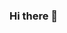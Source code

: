 ### Hi there 👋

<!--
**VIEIRAGUSTAVO/VIEIRAGUSTAVO** is a ✨ _special_ ✨ repository because its `README.md` (this file) appears on your GitHub profile.

Here are some ideas to get you started:

- 🔭 Atualmente trabalho como projetista junior
- 🌱 Estudando Python, js, nod, HTML entre outros 
- 😄 Pronouns: ele/dele

